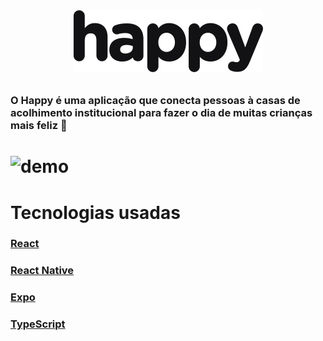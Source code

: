 # <p align="center"><img src ="https://github.com/rocketseat-education/nlw-03-omnistack/raw/master/.github/logo.svg" alt="demo"></p>
### O Happy é uma aplicação que conecta pessoas à casas de acolhimento institucional para fazer o dia de muitas crianças mais feliz 💜
# <img src="https://ibb.co/0mRHCFc" alt="demo">
# Tecnologias usadas
### <a href="https://reactjs.org" rel="nofollow">React</a>
### <a href="https://facebook.github.io/react-native/" rel="nofollow">React Native</a>
### <a href="https://expo.io/" rel="nofollow">Expo</a>
### <a href="https://www.typescriptlang.org/" rel="nofollow">TypeScript</a>

